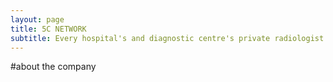 ```yaml
---
layout: page
title: 5C NETWORK
subtitle: Every hospital's and diagnostic centre's private radiologist
---
```


#about the company

